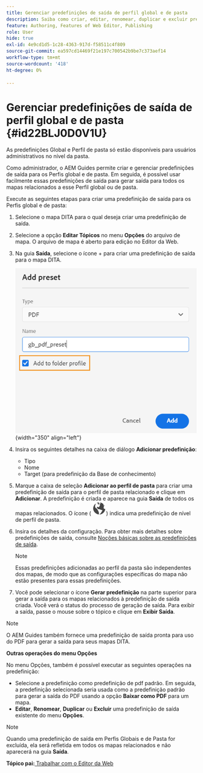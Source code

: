 ```yaml
---
title: Gerenciar predefinições de saída de perfil global e de pasta
description: Saiba como criar, editar, renomear, duplicar e excluir predefinições de saída de perfil global e de pasta como usuários administrativos no AEM Guides.
feature: Authoring, Features of Web Editor, Publishing
role: User
hide: true
exl-id: 4e9cd1d5-1c28-4363-917d-f58511c4f809
source-git-commit: ea597cd14469f21e197c700542b9be7c373aef14
workflow-type: tm+mt
source-wordcount: '418'
ht-degree: 0%

---
```


# Gerenciar predefinições de saída de perfil global e de pasta {#id22BLJ0D0V1U}

As predefinições Global e Perfil de pasta só estão disponíveis para usuários administrativos no nível da pasta.

Como administrador, o AEM Guides permite criar e gerenciar predefinições de saída para os Perfis global e de pasta. Em seguida, é possível usar facilmente essas predefinições de saída para gerar saída para todos os mapas relacionados a esse Perfil global ou de pasta.

Execute as seguintes etapas para criar uma predefinição de saída para os Perfis global e de pasta:

1. Selecione o mapa DITA para o qual deseja criar uma predefinição de saída.
1. Selecione a opção **Editar Tópicos** no menu **Opções** do arquivo de mapa. O arquivo de mapa é aberto para edição no Editor da Web.
1. Na guia **Saída**, selecione o ícone + para criar uma predefinição de saída para o mapa DITA.

   ![](images/add-global-output-preset.png){width="350" align="left"}

1. Insira os seguintes detalhes na caixa de diálogo **Adicionar predefinição**:
   - Tipo
   - Nome
   - Target \(para predefinição da Base de conhecimento\)
1. Marque a caixa de seleção **Adicionar ao perfil de pasta** para criar uma predefinição de saída para o perfil de pasta relacionado e clique em **Adicionar**. A predefinição é criada e aparece na guia **Saída** de todos os mapas relacionados. O ícone \( ![](images/global-preset-icon.svg)\) indica uma predefinição de nível de perfil de pasta.
1. Insira os detalhes da configuração. Para obter mais detalhes sobre predefinições de saída, consulte [Noções básicas sobre as predefinições de saída](./generate-output-understand-presets.md).

   >[!NOTE]
   >
   > Essas predefinições adicionadas ao perfil da pasta são independentes dos mapas, de modo que as configurações específicas do mapa não estão presentes para essas predefinições.

1. Você pode selecionar o ícone **Gerar predefinição** na parte superior para gerar a saída para os mapas relacionados à predefinição de saída criada. Você verá o status do processo de geração de saída. Para exibir a saída, passe o mouse sobre o tópico e clique em **Exibir Saída**.

>[!NOTE]
>
> O AEM Guides também fornece uma predefinição de saída pronta para uso do PDF para gerar a saída para seus mapas DITA.

**Outras operações do menu Opções**

No menu Opções, também é possível executar as seguintes operações na predefinição:

- Selecione a predefinição como predefinição de pdf padrão. Em seguida, a predefinição selecionada seria usada como a predefinição padrão para gerar a saída do PDF usando a opção **Baixar como PDF** para um mapa.
- **Editar**, **Renomear**, **Duplicar** ou **Excluir** uma predefinição de saída existente do menu **Opções**.

>[!NOTE]
>
> Quando uma predefinição de saída em Perfis Globais e de Pasta for excluída, ela será refletida em todos os mapas relacionados e não aparecerá na guia **Saída**.

**Tópico pai:**&#x200B;[ Trabalhar com o Editor da Web](web-editor.md)
